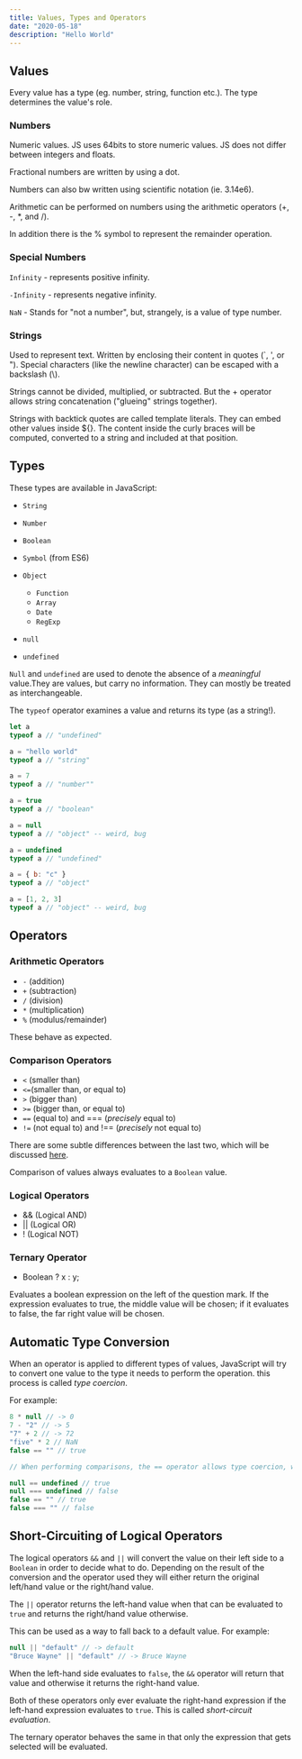 ```yaml
---
title: Values, Types and Operators
date: "2020-05-18"
description: "Hello World"
---
```


<!-- # Values, Types and Operators -->

## Values

Every value has a type (eg. number, string, function etc.). The type determines the value's role.

### Numbers

Numeric values. JS uses 64bits to store numeric values. JS does not differ between integers and floats.

Fractional numbers are written by using a dot.

Numbers can also bw written using scientific notation (ie. 3.14e6).

Arithmetic can be performed on numbers using the arithmetic operators (+, -, \*, and /).

In addition there is the % symbol to represent the remainder operation.

### Special Numbers

`Infinity` - represents positive infinity.

`-Infinity` - represents negative infinity.

`NaN` - Stands for "not a number", but, strangely, is a value of type number.

### Strings

Used to represent text. Written by enclosing their content in quotes (`, ', or "). Special characters (like the newline character) can be escaped with a backslash (\\).

Strings cannot be divided, multiplied, or subtracted. But the + operator allows string concatenation ("glueing" strings together).

Strings with backtick quotes are called template literals. They can embed other values inside \${}. The content inside the curly braces will be computed, converted to a string and included at that position.

## Types

These types are available in JavaScript:

- `String`
- `Number`
- `Boolean`
- `Symbol` (from ES6)
- `Object`

  - `Function`
  - `Array`
  - `Date`
  - `RegExp`

- `null`
- `undefined`

`Null` and `undefined` are used to denote the absence of a _meaningful_ value.They are values, but carry no information. They can mostly be treated as interchangeable.

The `typeof` operator examines a value and returns its type (as a string!).

```javascript
let a
typeof a // "undefined"

a = "hello world"
typeof a // "string"

a = 7
typeof a // "number""

a = true
typeof a // "boolean"

a = null
typeof a // "object" -- weird, bug

a = undefined
typeof a // "undefined"

a = { b: "c" }
typeof a // "object"

a = [1, 2, 3]
typeof a // "object" -- weird, bug
```

## Operators

### Arithmetic Operators

- `-` (addition)
- `+` (subtraction)
- `/` (division)
- `*` (multiplication)
- `%` (modulus/remainder)

These behave as expected.

### Comparison Operators

- `<` (smaller than)
- `<=`(smaller than, or equal to)
- `>` (bigger than)
- `>=` (bigger than, or equal to)
- `==` (equal to) and === (_precisely_ equal to)
- `!=` (not equal to) and !== (_precisely_ not equal to)

There are some subtle differences between the last two, which will be discussed [here](<!-- TODO: Add link -->).

Comparison of values always evaluates to a `Boolean` value.

### Logical Operators

- && (Logical AND)
- || (Logical OR)
- ! (Logical NOT)

### Ternary Operator

- Boolean ? x : y;

Evaluates a boolean expression on the left of the question mark. If the expression evaluates to true, the middle value will be chosen; if it evaluates to false, the far right value will be chosen.

## Automatic Type Conversion

When an operator is applied to different types of values, JavaScript will try to convert one value to the type it needs to perform the operation. this process is called _type coercion_.

For example:

```Javascript
8 * null // -> 0
7 - "2" // -> 5
"7" + 2 // -> 72
"five" * 2 // NaN
false == "" // true

// When performing comparisons, the == operator allows type coercion, while the === operator does not.

null == undefined // true
null === undefined // false
false == "" // true
false === "" // false
```

## Short-Circuiting of Logical Operators

The logical operators `&&` and `||` will convert the value on their left side to a `Boolean` in order to decide what to do. Depending on the result of the conversion and the operator used they will either return the original left/hand value or the right/hand value.

The `||` operator returns the left-hand value when that can be evaluated to `true` and returns the right/hand value otherwise.

This can be used as a way to fall back to a default value. For example:

```Javascript
null || "default" // -> default
"Bruce Wayne" || "default" // -> Bruce Wayne
```

When the left-hand side evaluates to `false`, the `&&` operator will return that value and otherwise it returns the right-hand value.

Both of these operators only ever evaluate the right-hand expression if the left-hand expression evaluates to `true`. This is called _short-circuit evaluation_.

The ternary operator behaves the same in that only the expression that gets selected will be evaluated.
